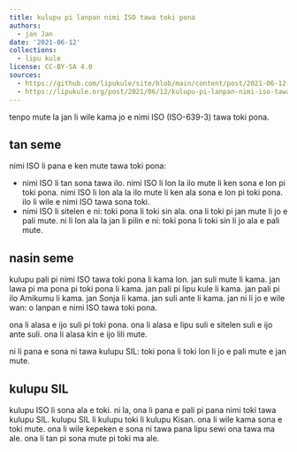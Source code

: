 ```yaml
---
title: kulupu pi lanpan nimi ISO tawa toki pona
authors:
  - jan Jan
date: '2021-06-12'
collections:
  - lipu kule
license: CC-BY-SA 4.0
sources:
  - https://github.com/lipukule/site/blob/main/content/post/2021-06-12-pali_iso.md
  - https://lipukule.org/post/2021/06/12/kulupu-pi-lanpan-nimi-iso-tawa-toki-pona/
---
```


tenpo mute la jan li wile kama jo e nimi ISO (ISO-639-3) tawa toki pona.

## tan seme

nimi ISO li pana e ken mute tawa toki pona:

- nimi ISO li tan sona tawa ilo. nimi ISO li lon la ilo mute li ken sona e lon pi toki pona. nimi ISO li lon ala la ilo mute li ken ala sona e lon pi toki pona. ilo li wile e nimi ISO tawa sona toki.
- nimi ISO li sitelen e ni: toki pona li toki sin ala. ona li toki pi jan mute li jo e pali mute. ni li lon ala la jan li pilin e ni: toki pona li toki sin li jo ala e pali mute.

## nasin seme

kulupu pali pi nimi ISO tawa toki pona li kama lon. jan suli mute li kama. jan lawa pi ma pona pi toki pona li kama. jan pali pi lipu kule li kama. jan pali pi ilo Amikumu li kama. jan Sonja li kama. jan suli ante li kama. jan ni li jo e wile wan: o lanpan e nimi ISO tawa toki pona.

ona li alasa e ijo suli pi toki pona. ona li alasa e lipu suli e sitelen suli e ijo ante suli. ona li alasa kin e ijo lili mute.

ni li pana e sona ni tawa kulupu SIL: toki pona li toki lon li jo e pali mute e jan mute.

## kulupu SIL

kulupu ISO li sona ala e toki. ni la, ona li pana e pali pi pana nimi toki tawa kulupu SIL. kulupu SIL li kulupu toki li kulupu Kisan. ona li wile kama sona e toki mute. ona li wile kepeken e sona ni tawa pana lipu sewi ona tawa ma ale. ona li tan pi sona mute pi toki ma ale.
